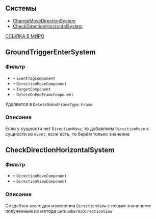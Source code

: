## Системы

-   [ChangeMoveDirectionSystem](#ChangeMoveDirectionSystem)
-   [CheckDirectionHorizontalSystem](#CheckDirectionHorizontalSystem)

[ССЫЛКА В МИРО](https://miro.com/app/board/uXjVPrjYGFk=/?moveToWidget=3458764607093380246&cot=10)

## GroundTriggerEnterSystem

### Фильтр

-   `+` `EventTagComponent`
-   `+` `DirectionMoveComponent`
-   `+` `TargetComponent`
-   `-` `DeleteOnEndFrameComponent`

Удаляется в `DeleteOnEndFrameType.Frame`

### Описание

Если у сущности нет `DirectionMove`, то добавляем `DirectionMove` к сущности из `event`, если есть, то берём только значение

## CheckDirectionHorizontalSystem

### Фильтр

-   `+` `DirectionMoveComponent`
-   `+` `DirectionViewComponent`

### Описание

Создаётся `event` для изменения `DirectionView` с новым значением полученным из метода `GetNumberAsDirectionView`
